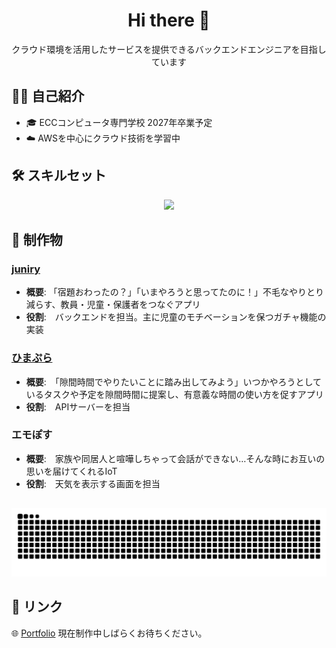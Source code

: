 <h1 align="center">Hi there 👋</h1>

<p align="center">
  クラウド環境を活用したサービスを提供できるバックエンドエンジニアを目指しています
</p>

## 🧑‍💻 自己紹介

- 🎓 ECCコンピュータ専門学校 2027年卒業予定
- ☁️ AWSを中心にクラウド技術を学習中

## 🛠️ スキルセット

<p align="center">
  <a href="https://skillicons.dev">
    <img src="https://skillicons.dev/icons?i=github,go,html,css,js,py,vscode,nodejs,c,php,mysql" />
  </a>
</p>

## 🌟 制作物

### [juniry](https://github.com/unSerori/juninry-api)
- **概要**: 「宿題おわったの？」「いまやろうと思ってたのに！」不毛なやりとり減らす、教員・児童・保護者をつなぐアプリ
- **役割**:　バックエンドを担当。主に児童のモチベーションを保つガチャ機能の実装

### [ひまぷら](https://github.com/himaplus)
- **概要**:　「隙間時間でやりたいことに踏み出してみよう」いつかやろうとしているタスクや予定を隙間時間に提案し、有意義な時間の使い方を促すアプリ
- **役割**:　APIサーバーを担当

### エモぽす
- **概要**:　家族や同居人と喧嘩しちゃって会話ができない…そんな時にお互いの思いを届けてくれるIoT
- **役割**:　天気を表示する画面を担当

##
![](https://raw.githubusercontent.com/yohhhh-yoh/yohhhh-yoh/output/github-contribution-grid-snake.svg)


## 🔗 リンク
🌐 [Portfolio](https://yohhhhhh.com/) 現在制作中しばらくお待ちください。
